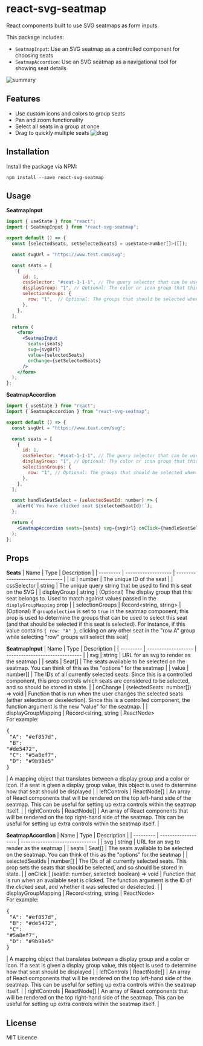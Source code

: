 # react-svg-seatmap

React components built to use SVG seatmaps as form inputs.

This package includes:

- `SeatmapInput`: Use an SVG seatmap as a controlled component for choosing seats
- `SeatmapAccordion`: Use an SVG seatmap as a navigational tool for showing seat details

![summary](https://github.com/user-attachments/assets/e5dfef08-6068-44fe-9ec7-b0e1c35926d3)

## Features

- Use custom icons and colors to group seats
- Pan and zoom functionality
- Select all seats in a group at once
- Drag to quickly multiple seats
  ![drag](https://github.com/user-attachments/assets/4b21c84f-41c7-41c2-a737-6b47e4749df0)

## Installation

Install the package via NPM:

```
npm install --save react-svg-seatmap
```

## Usage

**SeatmapInput**

```jsx
import { useState } from "react";
import { SeatmapInput } from "react-svg-seatmap";

export default () => {
  const [selectedSeats, setSelectedSeats] = useState<number[]>([]);

  const svgUrl = "https://www.test.com/svg";

  const seats = [
    {
      id: 1,
      cssSelector: "#seat-1-1-1", // The query selector that can be used to find this seat on the SVG
      displayGroup: "1", // Optional: The color or icon group that this seat should belong to
      selectionGroups: {
        row: "1",  // Optional: The groups that should be selected when this seat is selected
      },
    },
  ];

  return (
    <form>
      <SeatmapInput
        seats={seats}
        svg={svgUrl}
        value={selectedSeats}
        onChange={setSelectedSeats}
      />
    </form>
  );
};
```

**SeatmapAccordion**

```jsx
import { useState } from "react";
import { SeatmapAccordion } from "react-svg-seatmap";

export default () => {
  const svgUrl = "https://www.test.com/svg";

  const seats = [
    {
      id: 1,
      cssSelector: "#seat-1-1-1", // The query selector that can be used to find this seat on the SVG
      displayGroup: "1", // Optional: The color or icon group that this seat should belong to
      selectionGroups: {
        row: "1", // Optional: The groups that should be selected when this seat is selected
      },
    },
  ];

  const handleSeatSelect = (selectedSeatId: number) => {
    alert(`You have clicked seat ${selectedSeatId}!`);
  };

  return (
    <SeatmapAccordion seats={seats} svg={svgUrl} onClick={handleSeatSelect} />
  );
};
```

## Props

**Seats**
| Name | Type | Description |
| --------- | ------------------- | ------------------------------- |
| id | number | The unique ID of the seat |
| cssSelector | string | The unique query string that be used to find this seat on the SVG |
| displayGroup | string | (Optional) The display group that this seat belongs to. Used to match against values passed in the `displyGroupMapping` prop |
| selectionGroups | Record<string, string> | (Optional) If `groupSelection` is set to `true` in the seatmap component, this prop is used to determine the groups that can be used to select this seat (and that should be selected if this seat is selected). For instance, if this value contains `{ row: "A" }`, clicking on any other seat in the "row A" group while selecting "row" groups will select this seat|

**SeatmapInput**
| Name | Type | Description |
| --------- | ------------------- | ------------------------------- |
| svg | string | URL for an svg to render as the seatmap |
| seats | Seat[] | The seats available to be selected on the seatmap. You can think of this as the "options" for the seatmap |
| value | number[] | The IDs of all currently selected seats. Since this is a controlled component, this prop controls which seats are considered to be selected, and so should be stored in state. |
| onChange | (selectedSeats: number[]) => void | Function that is run when the user changes the selected seats (either selection or deselection). Since this is a controlled component, the function argument is the new "value" for the seatmap. |
| displayGroupMapping | Record<string, string \| ReactNode> <br> For example: <pre>{<br> "A": "#ef857d",<br> "B": "#de5472",<br> "C": "#5a8ef7",<br> "D": "#9b98e5"<br>}</pre> | A mapping object that translates between a display group and a color or icon. If a seat is given a display group value, this object is used to determine how that seat should be displayed |
| leftControls | ReactNode[] | An array of React components that will be rendered on the top left-hand side of the seatmap. This can be useful for setting up extra controls within the seatmap itself. |
| rightControls | ReactNode[] | An array of React components that will be rendered on the top right-hand side of the seatmap. This can be useful for setting up extra controls within the seatmap itself. |

**SeatmapAccordion**
| Name | Type | Description |
| --------- | ------------------- | ------------------------------- |
| svg | string | URL for an svg to render as the seatmap |
| seats | Seat[] | The seats available to be selected on the seatmap. You can think of this as the "options" for the seatmap |
| selectedSeatIds | number[] | The IDs of all currently selected seats. This prop sets the seats that should be selected, and so should be stored in state. |
| onClick | (seatId: number, selected: boolean) => void | Function that is run when an available seat is clicked. The function argument is the ID of the clicked seat, and whether it was selected or deselected. |
| displayGroupMapping | Record<string, string \| ReactNode> <br> For example: <pre>{<br> "A": "#ef857d",<br> "B": "#de5472",<br> "C": "#5a8ef7",<br> "D": "#9b98e5"<br>}</pre> | A mapping object that translates between a display group and a color or icon. If a seat is given a display group value, this object is used to determine how that seat should be displayed |
| leftControls | ReactNode[] | An array of React components that will be rendered on the top left-hand side of the seatmap. This can be useful for setting up extra controls within the seatmap itself. |
| rightControls | ReactNode[] | An array of React components that will be rendered on the top right-hand side of the seatmap. This can be useful for setting up extra controls within the seatmap itself. |

## License

MIT Licence
